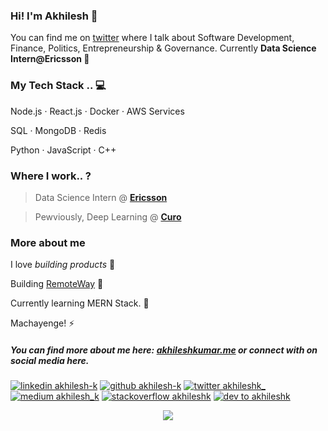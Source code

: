 [1.1]: https://github.com/ombharatiya/ombharatiya/blob/master/assets/icons/icons8-linkedin-48.png (linkedin icon with padding)
[2.1]: https://github.com/ombharatiya/ombharatiya/blob/master/assets/icons/icons8-github-48.png (github icon with padding)
[3.1]: https://github.com/ombharatiya/ombharatiya/blob/master/assets/icons/icons8-twitter-48.png (twitter icon with padding)
[4.1]: https://github.com/ombharatiya/ombharatiya/blob/master/assets/icons/icons8-medium-new-48.png (medium icon with padding)
[5.1]: https://github.com/ombharatiya/ombharatiya/blob/master/assets/icons/icons8-stack-overflow-48.png (stackoverflow icon with padding)
[6.1]: https://github.com/ombharatiya/ombharatiya/blob/master/assets/icons/icons8-dev-48.png (dev icon with padding)

[1]: https://www.linkedin.com/in/akhilesh-k
[2]: https://www.github.com/akhilesh-k
[3]: https://www.twitter.com/akhileshk_
[4]: http://www.medium.com/@akhilesh_k
[5]: https://stackoverflow.com/users/7663322/akhilesh-kumar
[6]: http://dev.to/akhileshk

### Hi!  I'm Akhilesh 👋 

You can find me on [twitter](https://twitter.com/akhileshk_) where I talk about Software Development, Finance, Politics, Entrepreneurship & Governance. Currently **Data Science Intern@Ericsson 🚀** 



### My Tech Stack .. 💻

Node.js · React.js  · Docker · AWS Services

SQL · MongoDB · Redis

Python · JavaScript · C++



### Where I work.. ?

> Data Science Intern @ [**Ericsson**](https://ericsson.com)

> Pewviously, Deep Learning @ [**Curo**](https://curo.com/)



### More about me

I love _building products_ 🦄  

Building [RemoteWay](https://twitter.com/remotewayin) 🔭  

Currently learning MERN Stack. 🌱 

Machayenge! ⚡  

##### You can find more about me here: [akhileshkumar.me](https://akhilesh-k.github.io) or connect with on social media here.

<!-- section - social media icons -->
[![linkedin akhilesh-k][1.1]][1]
[![github akhilesh-k][2.1]][2]
[![twitter akhileshk_][3.1]][3]
[![medium akhilesh_k][4.1]][4]
[![stackoverflow akhileshk][5.1]][5]
[![dev to akhileshk][6.1]][6]

<!-- section - social media icons -->

<p align='center'>
<img align='center' src="https://visitor-badge.glitch.me/badge?page_id=akhilesh-k.visitor-badge">
 <p/>
